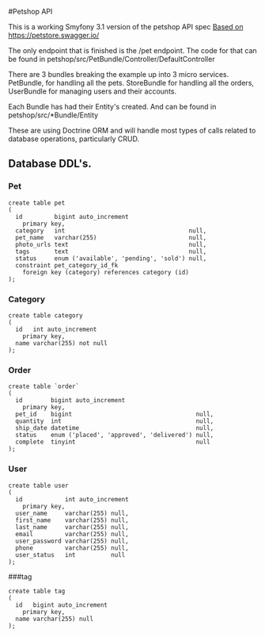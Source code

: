 #Petshop API

This is a working Smyfony 3.1 version of the petshop API spec [Based on https://petstore.swagger.io/ ](https://petstore.swagger.io/)

The only endpoint that is finished is the /pet endpoint. The code for that can be found in petshop/src/PetBundle/Controller/DefaultController

There are 3 bundles breaking the example up into 3 micro services. PetBundle, for handling all the pets. StoreBundle for handling all the orders, UserBundle for managing users and their accounts.

Each Bundle has had their Entity's created. And can be found in petshop/src/*Bundle/Entity

These are using Doctrine ORM and will handle most types of calls related to database operations, particularly CRUD.

## Database DDL's.

### Pet
```mysql
create table pet
(
  id         bigint auto_increment
    primary key,
  category   int                                   null,
  pet_name   varchar(255)                          null,
  photo_urls text                                  null,
  tags       text                                  null,
  status     enum ('available', 'pending', 'sold') null,
  constraint pet_category_id_fk
    foreign key (category) references category (id)
);
```

### Category
```mysql
create table category
(
  id   int auto_increment
    primary key,
  name varchar(255) not null
);
```

### Order
```mysql
create table `order`
(
  id        bigint auto_increment
    primary key,
  pet_id    bigint                                   null,
  quantity  int                                      null,
  ship_date datetime                                 null,
  status    enum ('placed', 'approved', 'delivered') null,
  complete  tinyint                                  null
);

```

### User
```mysql
create table user
(
  id            int auto_increment
    primary key,
  user_name     varchar(255) null,
  first_name    varchar(255) null,
  last_name     varchar(255) null,
  email         varchar(255) null,
  user_password varchar(255) null,
  phone         varchar(255) null,
  user_status   int          null
);

```


###tag
```mysql
create table tag
(
  id   bigint auto_increment
    primary key,
  name varchar(255) null
);
```